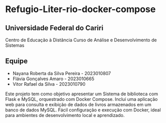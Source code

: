 # Refugio-Liter-rio-docker-compose

## Universidade Federal do Cariri
Centro de Educação à Distância
Curso de Análise e Desenvolvimento de Sistemas

## Equipe
* Nayana Roberta da Silva Pereira - 2023010807
* Flávia Gonçalves Amaro - 2023010665
* Vitor Rafael da Silva - 2023010790

Este projeto tem como objetivo apresentar um Sistema de biblioteca com Flask e MySQL, orquestrado com Docker Compose. Inclui uma aplicação web para consulta e exibição de dados de livros armazenados em um banco de dados MySQL. Fácil configuração e execução com Docker, ideal para ambientes de desenvolvimento local e aprendizado.
